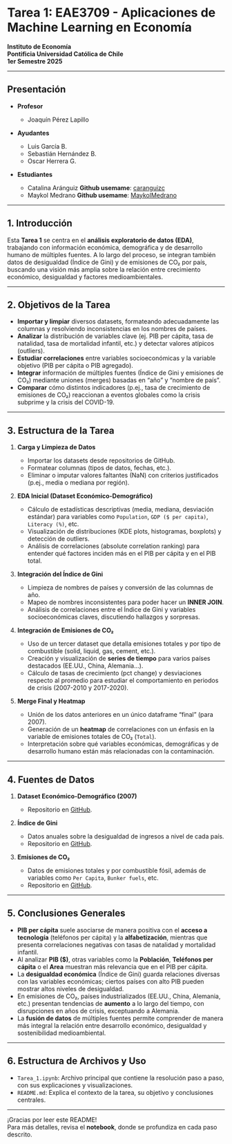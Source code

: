 
# Tarea 1: EAE3709 - Aplicaciones de Machine Learning en Economía  
**Instituto de Economía**  
**Pontificia Universidad Católica de Chile**  
**1er Semestre 2025**  

---

## Presentación

- **Profesor**  
  - Joaquín Pérez Lapillo  

- **Ayudantes**  
  - Luis García B.  
  - Sebastián Hernández B.  
  - Oscar Herrera G.  

- **Estudiantes**  
  - Catalina Aránguiz **Github usemame**:  [caranguizc](https://github.com/caranguizc)
  - Maykol Medrano    **Github usemame**:  [MaykolMedrano](https://github.com/MaykolMedrano)

---

## 1. Introducción

Esta **Tarea 1** se centra en el **análisis exploratorio de datos (EDA)**, trabajando con información económica, demográfica y de desarrollo humano de múltiples fuentes. A lo largo del proceso, se integran también datos de desigualdad (Índice de Gini) y de emisiones de CO₂ por país, buscando una visión más amplia sobre la relación entre crecimiento económico, desigualdad y factores medioambientales.

---

## 2. Objetivos de la Tarea

- **Importar y limpiar** diversos datasets, formateando adecuadamente las columnas y resolviendo inconsistencias en los nombres de países.  
- **Analizar** la distribución de variables clave (ej. PIB per cápita, tasa de natalidad, tasa de mortalidad infantil, etc.) y detectar valores atípicos (outliers).  
- **Estudiar correlaciones** entre variables socioeconómicas y la variable objetivo (PIB per cápita o PIB agregado).  
- **Integrar** información de múltiples fuentes (Índice de Gini y emisiones de CO₂) mediante uniones (merges) basadas en “año” y “nombre de país”.  
- **Comparar** cómo distintos indicadores (p.ej., tasa de crecimiento de emisiones de CO₂) reaccionan a eventos globales como la crisis subprime y la crisis del COVID-19.

---

## 3. Estructura de la Tarea

1. **Carga y Limpieza de Datos**  
   - Importar los datasets desde repositorios de GitHub.  
   - Formatear columnas (tipos de datos, fechas, etc.).  
   - Eliminar o imputar valores faltantes (NaN) con criterios justificados (p.ej., media o mediana por región).  

2. **EDA Inicial (Dataset Económico-Demográfico)**  
   - Cálculo de estadísticas descriptivas (media, mediana, desviación estándar) para variables como `Population`, `GDP ($ per capita)`, `Literacy (%)`, etc.  
   - Visualización de distribuciones (KDE plots, histogramas, boxplots) y detección de outliers.  
   - Análisis de correlaciones (absolute correlation ranking) para entender qué factores inciden más en el PIB per cápita y en el PIB total.

3. **Integración del Índice de Gini**  
   - Limpieza de nombres de países y conversión de las columnas de año.  
   - Mapeo de nombres inconsistentes para poder hacer un **INNER JOIN**.  
   - Análisis de correlaciones entre el Índice de Gini y variables socioeconómicas claves, discutiendo hallazgos y sorpresas.

4. **Integración de Emisiones de CO₂**  
   - Uso de un tercer dataset que detalla emisiones totales y por tipo de combustible (solid, liquid, gas, cement, etc.).  
   - Creación y visualización de **series de tiempo** para varios países destacados (EE.UU., China, Alemania...).  
   - Cálculo de tasas de crecimiento (pct change) y desviaciones respecto al promedio para estudiar el comportamiento en periodos de crisis (2007-2010 y 2017-2020).  

5. **Merge Final y Heatmap**  
   - Unión de los datos anteriores en un único dataframe “final” (para 2007).  
   - Generación de un **heatmap** de correlaciones con un énfasis en la variable de emisiones totales de CO₂ (`Total`).  
   - Interpretación sobre qué variables económicas, demográficas y de desarrollo humano están más relacionadas con la contaminación.

---

## 4. Fuentes de Datos

1. **Dataset Económico-Demográfico (2007)**  
   - Repositorio en [GitHub](https://raw.githubusercontent.com/lfgarcia-1/EAE3709-1-2025/refs/heads/main/economic_dataset.csv).

2. **Índice de Gini**  
   - Datos anuales sobre la desigualdad de ingresos a nivel de cada país.  
   - Repositorio en [GitHub](https://raw.githubusercontent.com/datasets/gini-index/refs/heads/main/data/gini-index.csv).

3. **Emisiones de CO₂**  
   - Datos de emisiones totales y por combustible fósil, además de variables como `Per Capita`, `Bunker fuels`, etc.  
   - Repositorio en [GitHub](https://raw.githubusercontent.com/datasets/co2-fossil-by-nation/refs/heads/main/data/fossil-fuel-co2-emissions-by-nation.csv).

---

## 5. Conclusiones Generales

- **PIB per cápita** suele asociarse de manera positiva con el **acceso a tecnología** (teléfonos per cápita) y la **alfabetización**, mientras que presenta correlaciones negativas con tasas de natalidad y mortalidad infantil.  
- Al analizar **PIB ($)**, otras variables como la **Población**, **Teléfonos per cápita** o el **Area** muestran más relevancia que en el PIB per cápita.  
- La **desigualdad económica** (Índice de Gini) guarda relaciones diversas con las variables económicas; ciertos países con alto PIB pueden mostrar altos niveles de desigualdad.  
- En emisiones de CO₂, países industrializados (EE.UU., China, Alemania, etc.) presentan tendencias de **aumento** a lo largo del tiempo, con disrupciones en años de crisis, exceptuando a Alemania.  
- La **fusión de datos** de múltiples fuentes permite comprender de manera más integral la relación entre desarrollo económico, desigualdad y sostenibilidad medioambiental.

---

## 6. Estructura de Archivos y Uso

- `Tarea_1.ipynb`: Archivo principal que contiene la resolución paso a paso, con sus explicaciones y visualizaciones.  
- `README.md`: Explica el contexto de la tarea, su objetivo y conclusiones centrales.  

---

¡Gracias por leer este README!  
Para más detalles, revisa el **notebook**, donde se profundiza en cada paso descrito.

